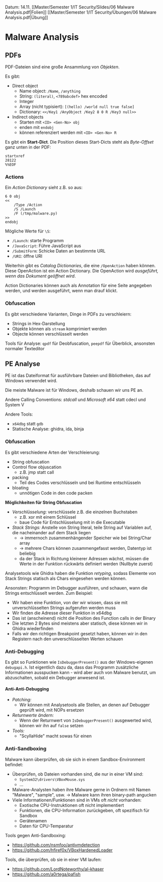 Datum: 14.11.
[[Master/Semester 1/IT Security/Slides/06 Malware Analysis.pdf|Folien]]
[[Master/Semester 1/IT Security/Übungen/06 Malware Analysis.pdf|Übung]]
# Malware Analysis

## PDFs

PDF-Dateien sind eine große Ansammlung von *Objekten*.

Es gibt:
- Direct object
	- Name object: `/Name`, `/anything`
	- String: `(literal)`, `<789abcdef>` hex encoded
	- Integer
	- Array (nicht typisiert): `[(hello) /world null true false]`
	- Dictionary: `<</Key1 /AnyObject /Key2 8 0 R /Key3 null>>`
- Indirect objects
	- Starten mit `<ID> <Gen-No> obj`
	- enden mit `endobj`
	- können referenziert werden mit `<ID> <Gen-No> R`

Es gibt ein **Start-Dict**. Die Position dieses Start-Dicts steht als *Byte-Offset* ganz unten in der PDF:
```pdf
startxref
28122
%%EOF
```

### Actions

Ein *Action Dictionary* sieht z.B. so aus:
```pdf
6 0 obj
<<
	/Type /Action
	/S /Launch
	/F (/tmp/malware.py)
>>
endobj
```

Mögliche Werte für `\S`:
- `/Launch`: starte Programm
- `/JavaScript`: Führe JavaScript aus
- `/SubmitForm`: Schicke Daten an bestimmte URL
- `/URI`: öffne URI

Weiterhin gibt es *Catalog Dictionaries*, die eine `/OpenAction` haben können. Diese OpenAction ist ein Action Dictionary. 
Die OpenAction wird *ausgeführt, wenn das Dokument geöffnet wird*.

Action Dictionaries können auch als Annotation für eine Seite angegeben werden, und werden ausgeführt, wenn man drauf klickt.

### Obfuscation
Es gibt verschiedene Varianten, Dinge in PDFs zu verschleiern:
- Strings in Hex-Darstellung
- Objekte können als `stream` komprimiert werden
- Objecte können verschlüsselt werden

Tools für Analyse: `qpdf` für Deobfuscation, `peepdf` für Überblick, ansonsten normaler Texteditor

## PE Analyse

PE ist das Dateiformat für ausführbare Dateien und Bibliotheken, das auf Windows verwendet wird.

Die meiste Malware ist für Windows, deshalb schauen wir uns PE an.

Andere Calling Conventions: *stdcall* und *Microsoft x64* statt cdecl und System V

Andere Tools:
- `x64dbg` statt `gdb`
- Statische Analyse: ghidra, ida, binja

### Obfuscation

Es gibt verschiedene Arten der Verschleierung:

- String obfuscation
- Control flow objuscation
	- z.B. jmp statt call
- packing
	- Teil des Codes verschlüsseln und bei Runtime entschlüsseln
- bloating
	- unnötigen Code in den code packen


**Möglichkeiten für String Obfuscation**
- *Verschlüsselung*: verschlüssele z.B. die einzelnen Buchstaben
	- z.B. xor mit einem Schlüssel
	- baue Code für Entschlüsselung mit in die Executable
- *Stack Strings:* Anstelle von String literal, teile String auf Variablen auf, die nacheinander auf dem Stack liegen
	- -> immernoch zusammenhängender Speicher wie bei String/Char array
	- -> mehrere Chars können zusammengefasst werden, Datentyp ist beliebig
	- da der Stack in Richtung kleinerer Adressen wächst, müssen die Werte in der Funktion rückwärts definiert werden (Nullbyte zuerst)

Analysetools wie Ghidra haben die Funktion *retyping*, sodass Elemente von Stack Strings statisch als Chars eingesehen werden können.

Ansonsten: Programm im Debugger ausführen, und schauen, wann die Strings entschlüsselt werden.
Zum Beispiel:
- Wir haben eine Funktion, von der wir wissen, dass sie mit unverschlüsselten Strings aufgerufen werden muss
- Wir finden die Adresse dieser Funktion in x64dbg
- Das ist (anscheinend) nicht die Position des Function calls in der Binary
- Die letzten 2 Bytes sind meistens aber statisch, diese können wir in Ghidra wiederfinden
- Falls wir den richtigen Breakpoint gesetzt haben, können wir in den Registern nach den unverschlüsselten Werten schauen

### Anti-Debugging

Es gibt so Funktionen wie `IsDebuggerPresent()` aus der Windows-eigenen `debugapi.h`.
Ist eigentlich dazu da, dass das Programm zusätzliche Informationen ausspucken kann - wird aber auch von Malware benutzt, um abzuschalten, sobald ein Debugger anwesend ist.

#### Anti-Anti-Debugging

- *Patching:*
	- Wir können mit Analysetools alle Stellen, an denen auf Debugger geprüft wird, mit NOPs ersetzen
- *Returnwerte ändern:*
	- Wenn der Returnwert von `IsDebuggerPresent()` ausgewerted wird, können wir ihn auf `false` setzen
- *Tools:*
	- "ScyllaHide" macht sowas für einen

### Anti-Sandboxing

Malware kann überprüfen, ob sie sich in einem Sandbox-Environment befindet:

- Überprüfen, ob Dateien vorhanden sind, die nur in einer VM sind:
	- `System32\drivers\VBoxMouse.sys`
	- ...
- Malware-Analysten haben ihre Malware gerne in Ordnern mit Namen "Malware", "sample", usw. -> Malware kann ihren binary-path angucken
- Viele Informationen/Funktionen sind in VMs oft *nicht* vorhanden:
	- Exotische CPU-Instruktionen oft nicht implementiert
	- Funktionen, die CPU-Information zurückgeben, oft spezifisch für Sandbox
	- Gerätenamen
	- Daten für CPU-Temparatur

Tools gegen Anti-Sandboxing:
- https://github.com/nsmfoo/antivmdetection
- https://github.com/hfiref0x/VBoxHardenedLoader

Tools, die überprüfen, ob sie in einer VM laufen:
- https://github.com/LordNoteworthy/al-khaser
- https://github.com/a0rtega/pafish